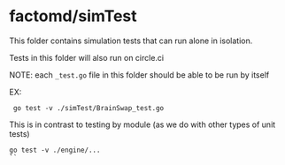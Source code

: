 # factomd/simTest

This folder contains simulation tests that can run alone in isolation.

Tests in this folder will also run on circle.ci

NOTE: each `_test.go` file in this folder should be able to be run by itself

EX:
```
 go test -v ./simTest/BrainSwap_test.go
```

This is in contrast to testing by module (as we do with other types of unit tests)
```
go test -v ./engine/...
``
